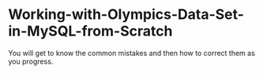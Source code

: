# Working-with-Olympics-Data-Set-in-MySQL-from-Scratch
You will get to know the common mistakes and then how to correct them as you progress.
